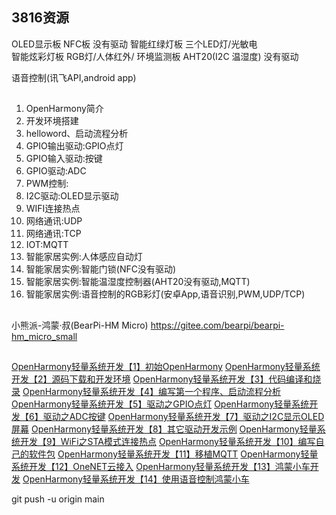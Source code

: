 ## 3816资源
OLED显示板 
NFC板                        没有驱动
智能红绿灯板 三个LED灯/光敏电  
智能炫彩灯板 RGB灯/人体红外/
环境监测板   AHT20(I2C 温湿度)  没有驱动

语音控制(讯飞API,android app)

##
1. OpenHarmony简介
2. 开发环境搭建
3. helloword、启动流程分析
4. GPIO输出驱动:GPIO点灯
5. GPIO输入驱动:按键
6. GPIO驱动:ADC
7. PWM控制:
8. I2C驱动:OLED显示驱动
9. WIFI连接热点
10. 网络通讯:UDP
11. 网络通讯:TCP
12. IOT:MQTT
13. 智能家居实例:人体感应自动灯
14. 智能家居实例:智能门锁(NFC没有驱动)
15. 智能家居实例:智能温湿度控制器(AHT20没有驱动,MQTT)
16. 智能家居实例:语音控制的RGB彩灯(安卓App,语音识别,PWM,UDP/TCP)

##
小熊派-鸿蒙·叔(BearPi-HM Micro)
https://gitee.com/bearpi/bearpi-hm_micro_small

## 
[OpenHarmony轻量系统开发【1】初始OpenHarmony](https://harmonyos.51cto.com/posts/10085)
[OpenHarmony轻量系统开发【2】源码下载和开发环境](https://harmonyos.51cto.com/posts/10086)
[OpenHarmony轻量系统开发【3】代码编译和烧录](https://harmonyos.51cto.com/posts/10087)
[OpenHarmony轻量系统开发【4】编写第一个程序、启动流程分析](https://harmonyos.51cto.com/posts/944)
[OpenHarmony轻量系统开发【5】驱动之GPIO点灯](https://harmonyos.51cto.com/posts/1236)
[OpenHarmony轻量系统开发【6】驱动之ADC按键](https://harmonyos.51cto.com/posts/1400)
[OpenHarmony轻量系统开发【7】驱动之I2C显示OLED屏幕](https://harmonyos.51cto.com/posts/1145)
[OpenHarmony轻量系统开发【8】其它驱动开发示例](https://harmonyos.51cto.com/posts/10185)
[OpenHarmony轻量系统开发【9】WiFi之STA模式连接热点](https://harmonyos.51cto.com/posts/10191)
[OpenHarmony轻量系统开发【10】编写自己的软件包](https://harmonyos.51cto.com/posts/10192)
[OpenHarmony轻量系统开发【11】移植MQTT](https://harmonyos.51cto.com/posts/10201)
[OpenHarmony轻量系统开发【12】OneNET云接入](https://harmonyos.51cto.com/posts/10204)
[OpenHarmony轻量系统开发【13】鸿蒙小车开发](https://harmonyos.51cto.com/posts/1459)
[OpenHarmony轻量系统开发【14】使用语音控制鸿蒙小车](https://harmonyos.51cto.com/posts/1842)




git push -u origin main